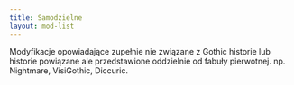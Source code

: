 ```yaml
---
title: Samodzielne
layout: mod-list
---
```


Modyfikacje opowiadające zupełnie nie związane z Gothic historie lub historie powiązane ale przedstawione oddzielnie od fabuły pierwotnej. np. Nightmare, VisiGothic, Diccuric.